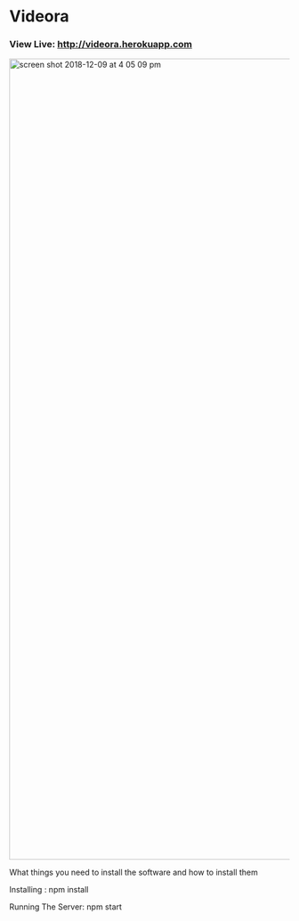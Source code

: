 # Videora

### View Live: http://videora.herokuapp.com

<img width="1439" alt="screen shot 2018-12-09 at 4 05 09 pm" src="https://user-images.githubusercontent.com/13884296/49696230-24426a80-fbcd-11e8-8f72-32636e30b243.png">

What things you need to install the software and how to install them

Installing :
npm install

Running The Server:
npm start

